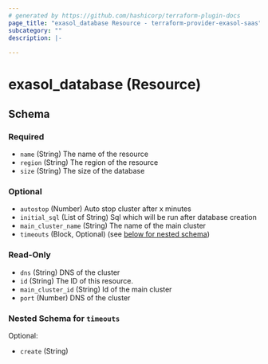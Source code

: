 ```yaml
---
# generated by https://github.com/hashicorp/terraform-plugin-docs
page_title: "exasol_database Resource - terraform-provider-exasol-saas"
subcategory: ""
description: |-
  
---
```


# exasol_database (Resource)





<!-- schema generated by tfplugindocs -->
## Schema

### Required

- `name` (String) The name of the resource
- `region` (String) The region of the resource
- `size` (String) The size of the database

### Optional

- `autostop` (Number) Auto stop cluster after x minutes
- `initial_sql` (List of String) Sql which will be run after database creation
- `main_cluster_name` (String) The name of the main cluster
- `timeouts` (Block, Optional) (see [below for nested schema](#nestedblock--timeouts))

### Read-Only

- `dns` (String) DNS of the cluster
- `id` (String) The ID of this resource.
- `main_cluster_id` (String) Id of the main cluster
- `port` (Number) DNS of the cluster

<a id="nestedblock--timeouts"></a>
### Nested Schema for `timeouts`

Optional:

- `create` (String)


